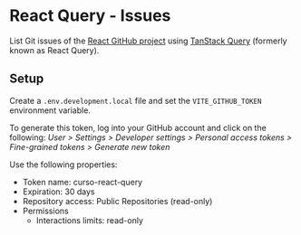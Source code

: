 # React Query - Issues

List Git issues of the [React GitHub project](https://github.com/facebook/react) using [TanStack Query](https://tanstack.com/query/latest/) (formerly known as React Query).

## Setup

Create a `.env.development.local` file and set the `VITE_GITHUB_TOKEN` environment variable.

To generate this token, log into your GitHub account and click on the following: *User > Settings > Developer settings > Personal access tokens > Fine-grained tokens > Generate new token*

Use the following properties:

- Token name: curso-react-query
- Expiration: 30 days
- Repository access: Public Repositories (read-only)
- Permissions
  - Interactions limits: read-only

